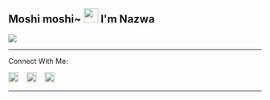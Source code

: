 ## Moshi moshi~ <img src="https://github.com/TheDudeThatCode/TheDudeThatCode/blob/master/Assets/Hi.gif" width="29px"> I'm Nazwa
<img align="center" height="auto" src="https://github.com/NazwaS/NazwaS/blob/main/img/Nazwa.jpg"/>

___

Connect With Me:

<a href="https://instagram.com/nazwa.salsa_ig"><img src="https://github.com/TheDudeThatCode/TheDudeThatCode/blob/master/Assets/Instagram.svg" alt="alt text" alt="alt text" width="20px"></a>
 &nbsp;&nbsp; 
<a href="https://twitter.com/NazwaSa72637177"><img src="https://github.com/NazwaS/NazwaS/blob/main/img/twitter.jpeg" alt="alt text" width="20px"></a>
 &nbsp;&nbsp; 
<a href="https://web.facebook.com/profile.php?id=100060138295881"><img src="https://github.com/NazwaS/NazwaS/blob/main/img/facebook.jpeg" alt="alt text" width=20></a>

___

